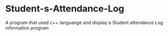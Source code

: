 # Student-s-Attendance-Log
A program that used c++ languange and display a Student attendance Log information program
